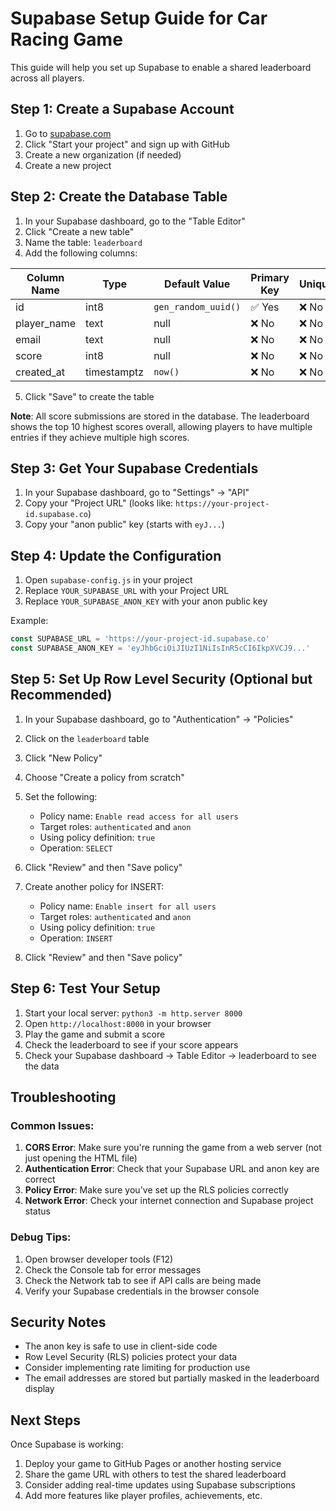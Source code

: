 # Supabase Setup Guide for Car Racing Game

This guide will help you set up Supabase to enable a shared leaderboard across all players.

## Step 1: Create a Supabase Account

1. Go to [supabase.com](https://supabase.com)
2. Click "Start your project" and sign up with GitHub
3. Create a new organization (if needed)
4. Create a new project

## Step 2: Create the Database Table

1. In your Supabase dashboard, go to the "Table Editor"
2. Click "Create a new table"
3. Name the table: `leaderboard`
4. Add the following columns:

| Column Name | Type | Default Value | Primary Key | Unique |
|-------------|------|---------------|-------------|---------|
| id | int8 | `gen_random_uuid()` | ✅ Yes | ❌ No |
| player_name | text | null | ❌ No | ❌ No |
| email | text | null | ❌ No | ❌ No |
| score | int8 | null | ❌ No | ❌ No |
| created_at | timestamptz | `now()` | ❌ No | ❌ No |

5. Click "Save" to create the table

**Note**: All score submissions are stored in the database. The leaderboard shows the top 10 highest scores overall, allowing players to have multiple entries if they achieve multiple high scores.

## Step 3: Get Your Supabase Credentials

1. In your Supabase dashboard, go to "Settings" → "API"
2. Copy your "Project URL" (looks like: `https://your-project-id.supabase.co`)
3. Copy your "anon public" key (starts with `eyJ...`)

## Step 4: Update the Configuration

1. Open `supabase-config.js` in your project
2. Replace `YOUR_SUPABASE_URL` with your Project URL
3. Replace `YOUR_SUPABASE_ANON_KEY` with your anon public key

Example:
```javascript
const SUPABASE_URL = 'https://your-project-id.supabase.co'
const SUPABASE_ANON_KEY = 'eyJhbGciOiJIUzI1NiIsInR5cCI6IkpXVCJ9...'
```

## Step 5: Set Up Row Level Security (Optional but Recommended)

1. In your Supabase dashboard, go to "Authentication" → "Policies"
2. Click on the `leaderboard` table
3. Click "New Policy"
4. Choose "Create a policy from scratch"
5. Set the following:
   - Policy name: `Enable read access for all users`
   - Target roles: `authenticated` and `anon`
   - Using policy definition: `true`
   - Operation: `SELECT`
6. Click "Review" and then "Save policy"

7. Create another policy for INSERT:
   - Policy name: `Enable insert for all users`
   - Target roles: `authenticated` and `anon`
   - Using policy definition: `true`
   - Operation: `INSERT`
8. Click "Review" and then "Save policy"

## Step 6: Test Your Setup

1. Start your local server: `python3 -m http.server 8000`
2. Open `http://localhost:8000` in your browser
3. Play the game and submit a score
4. Check the leaderboard to see if your score appears
5. Check your Supabase dashboard → Table Editor → leaderboard to see the data

## Troubleshooting

### Common Issues:

1. **CORS Error**: Make sure you're running the game from a web server (not just opening the HTML file)
2. **Authentication Error**: Check that your Supabase URL and anon key are correct
3. **Policy Error**: Make sure you've set up the RLS policies correctly
4. **Network Error**: Check your internet connection and Supabase project status

### Debug Tips:

1. Open browser developer tools (F12)
2. Check the Console tab for error messages
3. Check the Network tab to see if API calls are being made
4. Verify your Supabase credentials in the browser console

## Security Notes

- The anon key is safe to use in client-side code
- Row Level Security (RLS) policies protect your data
- Consider implementing rate limiting for production use
- The email addresses are stored but partially masked in the leaderboard display

## Next Steps

Once Supabase is working:
1. Deploy your game to GitHub Pages or another hosting service
2. Share the game URL with others to test the shared leaderboard
3. Consider adding real-time updates using Supabase subscriptions
4. Add more features like player profiles, achievements, etc. 